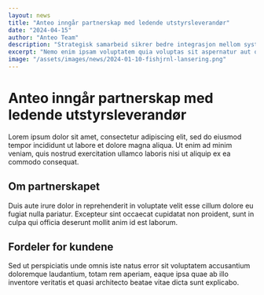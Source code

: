 ```yaml
---
layout: news
title: "Anteo inngår partnerskap med ledende utstyrsleverandør"
date: "2024-04-15"
author: "Anteo Team"
description: "Strategisk samarbeid sikrer bedre integrasjon mellom systemer"
excerpt: "Nemo enim ipsam voluptatem quia voluptas sit aspernatur aut odit aut fugit, sed quia consequuntur."
image: "/assets/images/news/2024-01-10-fishjrnl-lansering.png"
---
```

# Anteo inngår partnerskap med ledende utstyrsleverandør

Lorem ipsum dolor sit amet, consectetur adipiscing elit, sed do eiusmod tempor incididunt ut labore et dolore magna aliqua. Ut enim ad minim veniam, quis nostrud exercitation ullamco laboris nisi ut aliquip ex ea commodo consequat.

## Om partnerskapet

Duis aute irure dolor in reprehenderit in voluptate velit esse cillum dolore eu fugiat nulla pariatur. Excepteur sint occaecat cupidatat non proident, sunt in culpa qui officia deserunt mollit anim id est laborum.

## Fordeler for kundene

Sed ut perspiciatis unde omnis iste natus error sit voluptatem accusantium doloremque laudantium, totam rem aperiam, eaque ipsa quae ab illo inventore veritatis et quasi architecto beatae vitae dicta sunt explicabo.
